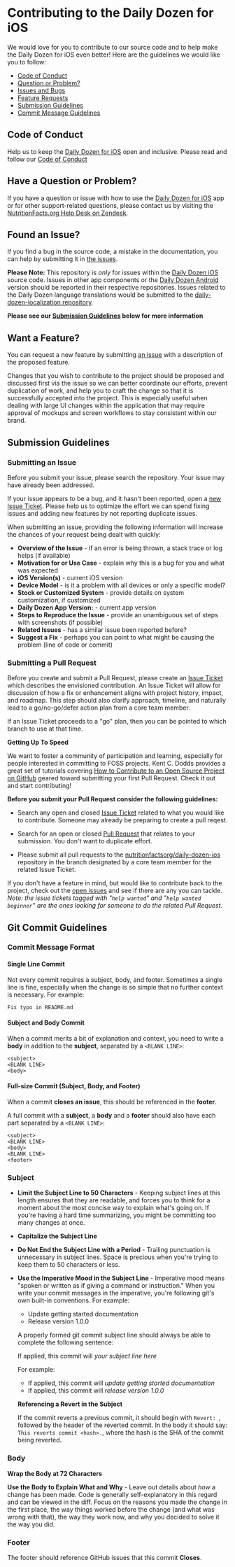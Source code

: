 Contributing to the Daily Dozen for iOS
=======================================

We would love for you to contribute to our source code and to help make the Daily Dozen for iOS even better!  Here are the guidelines we would like you to follow:

 - [Code of Conduct](#coc)
 - [Question or Problem?](#question)
 - [Issues and Bugs](#issue)
 - [Feature Requests](#feature)
 - [Submission Guidelines](#submit)
 - [Commit Message Guidelines](#commit)

<a name="coc"></a> Code of Conduct
----------------------------------

Help us to keep the [Daily Dozen for iOS][daily-dozen-ios] open and inclusive.  Please read and follow our [Code of Conduct][coc]

<a name="question"></a> Have a Question or Problem?
---------------------------------------------------

If you have a question or issue with how to use the [Daily Dozen for iOS][daily-dozen-ios] app or for other support-related questions, please contact us by visiting the [NutritionFacts.org Help Desk on Zendesk][zendesk].

<a name="issue"></a> Found an Issue?
------------------------------------

If you find a bug in the source code, a mistake in the documentation, you can help by submitting it in [the issues][issues].

**Please Note:** This repository is *only* for issues within the [Daily Dozen iOS][daily-dozen-ios] source code. Issues in other app components or the [Daily Dozen Android][daily-dozen-android] version should be reported in their respective repositories. Issues related to the Daily Dozen language translations would be submitted to the [daily-dozen-localization repository](https://github.com/nutritionfactsorg/daily-dozen-localization).

**Please see our [Submission Guidelines](#submit) below for more information**

<a name="feature"></a> Want a Feature?
--------------------------------------

You can request a new feature by submitting [an issue][issue] with a description of the proposed feature.

Changes that you wish to contribute to the project should be proposed and discussed first via the issue so we can better coordinate our efforts, prevent duplication of work, and help you to craft the change so that it is successfully accepted into the project.  This is especially useful when dealing with large UI changes within the application that may require approval of mockups and screen workflows to stay consistent within our brand.

<a name="submit"></a> Submission Guidelines
-------------------------------------------

### Submitting an Issue

Before you submit your issue, please search the repository.  Your issue may have already been addressed.

If your issue appears to be a bug, and it hasn't been reported, open a [new Issue Ticket][issue]. Please help us to optimize the effort we can spend fixing issues and adding new features by not reporting duplicate issues.

When submitting an issue, providing the following information will increase the chances of your request being dealt with quickly:

* **Overview of the Issue** - if an error is being thrown, a stack trace or log helps (if available)
* **Motivation for or Use Case** - explain why this is a bug for you and what was expected
* **iOS Version(s)** - current iOS version
* **Device Model** - is it a problem with all devices or only a specific model?
* **Stock or Customized System** - provide details on system customization, if customized
* **Daily Dozen App Version:** - current app version
* **Steps to Reproduce the Issue** - provide an unambiguous set of steps with screenshots (if possible)
* **Related Issues** - has a similar issue been reported before?
* **Suggest a Fix** - perhaps you can point to what might be causing the problem (line of code or commit)

### Submitting a Pull Request

Before you create and submit a Pull Request, please create an [Issue Ticket][issue] which describes the envisioned contribution. An Issue Ticket will allow for discussion of how a fix or enhancement aligns with project history, impact, and roadmap. This step should also clarify approach, timeline, and naturally lead to a go/no-go/defer action plan from a core team member.

If an Issue Ticket proceeds to a "go" plan, then you can be pointed to which branch to use at that time.

**Getting Up To Speed**

We want to foster a community of participation and learning, especially for people interested in committing to FOSS projects. Kent C. Dodds provides a great set of tutorials covering [How to Contribute to an Open Source Project on GitHub][contribute-os] geared toward submitting your first Pull Request.  Check it out and start contributing!  

**Before you submit your Pull Request consider the following guidelines:**

* Search any open and closed [Issue Ticket][issue] related to what you would like to contribute. Someone may already be preparing to create a pull reqest.

* Search for an open or closed [Pull Request][pr] that relates to your submission.  You don't want to duplicate effort.

* Please submit all pull requests to the [nutritionfactsorg/daily-dozen-ios][daily-dozen-ios] repository in the branch designated by a core team member for the related Issue Ticket.

If you don't have a feature in mind, but would like to contribute back to the project, check out the [open issues][issues] and see if there are any you can tackle. _Note: the issue tickets tagged with "`help wanted`" and "`help wanted` `beginner`" are the ones looking for someone to do the related Pull Request._

<a name="commit"></a> Git Commit Guidelines
-------------------------------------------

### Commit Message Format

#### Single Line Commit

Not every commit requires a subject, body, and footer. Sometimes a single line is fine, especially when the change is so simple that no further context is necessary. For example:

```
Fix typo in README.md
```

#### Subject and Body Commit

When a commit merits a bit of explanation and context, you need to write a **body** in addition to the **subject**, separated by a ```<BLANK LINE>```:

```
<subject>
<BLANK LINE>
<body>
```

#### Full-size Commit (Subject, Body, and Footer)

When a commit **closes an issue**, this should be referenced in the **footer**.

A full commit with a **subject**, a **body** and a **footer** should also have each part separated by a ```<BLANK LINE>```:

```
<subject>
<BLANK LINE>
<body>
<BLANK LINE>
<footer>
```

### Subject

* **Limit the Subject Line to 50 Characters** - Keeping subject lines at this length ensures that they are readable, and forces you to think for a moment about the most concise way to explain what's going on.  If you're having a hard time summarizing, you might be committing too many changes at once.

* **Capitalize the Subject Line**

* **Do Not End the Subject Line with a Period** - Trailing punctuation is unnecessary in subject lines. Space is precious when you're trying to keep them to 50 characters or less.

* **Use the Imperative Mood in the Subject Line** - Imperative mood means "spoken or written as if giving a command or instruction." When you write your commit messages in the imperative, you're following git's own built-in conventions. For example:

	* Update getting started documentation
	* Release version 1.0.0

	A properly formed git commit subject line should always be able to complete the following sentence:
	
	If applied, this commit will *your subject line here*
	
	For example:
	
	* If applied, this commit will *update getting started documentation*
	* If applied, this commit will *release version 1.0.0*

	**Referencing a Revert in the Subject**
	
	If the commit reverts a previous commit, it should begin with `Revert: `, followed by the header of the reverted commit. In 	the body it should say: `This reverts commit <hash>.`, where the hash is the SHA of the commit being reverted.

### Body

**Wrap the Body at 72 Characters**

**Use the Body to Explain What and Why** - Leave out details about *how* a change has been made. Code is generally self-explanatory in this regard and can be viewed in the diff. Focus on the reasons you made the change in the first place, the way things worked before the change (and what was wrong with that), the way they work now, and why you decided to solve it the way you did.

### Footer
The footer should reference GitHub issues that this commit **Closes**.

[daily-dozen-android]: https://github.com/nutritionfactsorg/daily-dozen-android "Daily Dozen for Android"
[daily-dozen-ios]: https://github.com/nutritionfactsorg/daily-dozen-ios "Daily Dozen for iOS"
[nutritionfacts.org]: http://nutritionfacts.org "NutritionFacts.org - The Latest in Nutrition Research"
[coc]: https://github.com/nutritionfactsorg/daily-dozen-ios/blob/master/CODE_OF_CONDUCT.md "Code of Conduct"
[zendesk]: http://nutritionfacts.zendesk.com "NutritionFacts.org Help Desk"
[slack-dev]: https://nutritionfacts.slack.com/messages/development/ "#Development on Slack"
[issues]: https://github.com/nutritionfactsorg/daily-dozen-ios/issues "Daily Dozen for iOS Issues"
[issue]: https://github.com/nutritionfactsorg/daily-dozen-ios/issues/new "Create an Issue"
[pr]: https://github.com/nutritionfactsorg/daily-dozen-ios/pulls "Pull Requests"
[contribute-os]: https://egghead.io/courses/how-to-contribute-to-an-open-source-project-on-github "How to Contribute to an Open Source Project on GitHub"
[cremail]: mailto:christi@nutritionfacts.org?subject=Slack%20#Development%20Invitation



